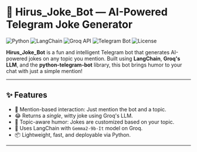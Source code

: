# 🤖 Hirus_Joke_Bot — AI-Powered Telegram Joke Generator

![Python](https://img.shields.io/badge/Python-3.10+-blue.svg)
![LangChain](https://img.shields.io/badge/LangChain-Framework-orange)
![Groq API](https://img.shields.io/badge/Groq-LLM-red)
![Telegram Bot](https://img.shields.io/badge/Telegram-Bot-blue)
![License](https://img.shields.io/badge/License-MIT-green.svg)

**Hirus_Joke_Bot** is a fun and intelligent Telegram bot that generates AI-powered jokes on any topic you mention. Built using **LangChain**, **Groq's LLM**, and the **python-telegram-bot** library, this bot brings humor to your chat with just a simple mention!

---

## ✨ Features

- 🤖 Mention-based interaction: Just mention the bot and a topic.
- 😂 Returns a *single*, witty joke using Groq's LLM.
- 🧠 Topic-aware humor: Jokes are customized based on your topic.
- 🚀 Uses LangChain with `Gemma2-9b-It` model on Groq.
- 📦 Lightweight, fast, and deployable via Python.

---


